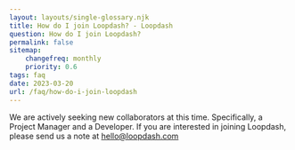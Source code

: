 ```yaml
--- 
layout: layouts/single-glossary.njk
title: How do I join Loopdash? - Loopdash
question: How do I join Loopdash?
permalink: false
sitemap:
	changefreq: monthly
	priority: 0.6
tags: faq
date: 2023-03-20
url: /faq/how-do-i-join-loopdash
---
```


<p class="font-41">We are actively seeking new collaborators at this time. Specifically, a Project Manager and a Developer. If you are interested in joining Loopdash, please send us a note at <a href="mailto:hello@loopdash.com">hello@loopdash.com</a>
</p>
